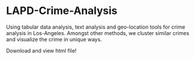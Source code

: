 # LAPD-Crime-Analysis

Using tabular data analysis, text analysis and geo-location tools for crime analysis in Los-Angeles. Amongst other methods, we cluster similar crimes and visualize the crime in unique ways.

Download and view html file!

